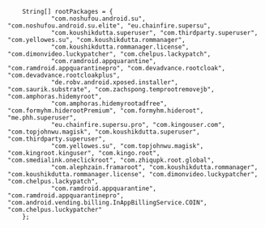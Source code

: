         String[] rootPackages = {
                "com.noshufou.android.su", "com.noshufou.android.su.elite", "eu.chainfire.supersu",
                "com.koushikdutta.superuser", "com.thirdparty.superuser", "com.yellowes.su", "com.koushikdutta.rommanager",
                "com.koushikdutta.rommanager.license", "com.dimonvideo.luckypatcher", "com.chelpus.lackypatch",
                "com.ramdroid.appquarantine", "com.ramdroid.appquarantinepro", "com.devadvance.rootcloak", "com.devadvance.rootcloakplus",
                "de.robv.android.xposed.installer", "com.saurik.substrate", "com.zachspong.temprootremovejb", "com.amphoras.hidemyroot",
                "com.amphoras.hidemyrootadfree", "com.formyhm.hiderootPremium", "com.formyhm.hideroot", "me.phh.superuser",
                "eu.chainfire.supersu.pro", "com.kingouser.com", "com.topjohnwu.magisk", "com.koushikdutta.superuser", "com.thirdparty.superuser",
                "com.yellowes.su", "com.topjohnwu.magisk", "com.kingroot.kinguser", "com.kingo.root", "com.smedialink.oneclickroot", "com.zhiqupk.root.global",
                "com.alephzain.framaroot", "com.koushikdutta.rommanager", "com.koushikdutta.rommanager.license", "com.dimonvideo.luckypatcher", "com.chelpus.lackypatch",
                "com.ramdroid.appquarantine", "com.ramdroid.appquarantinepro", "com.android.vending.billing.InAppBillingService.COIN", "com.chelpus.luckypatcher"
        };